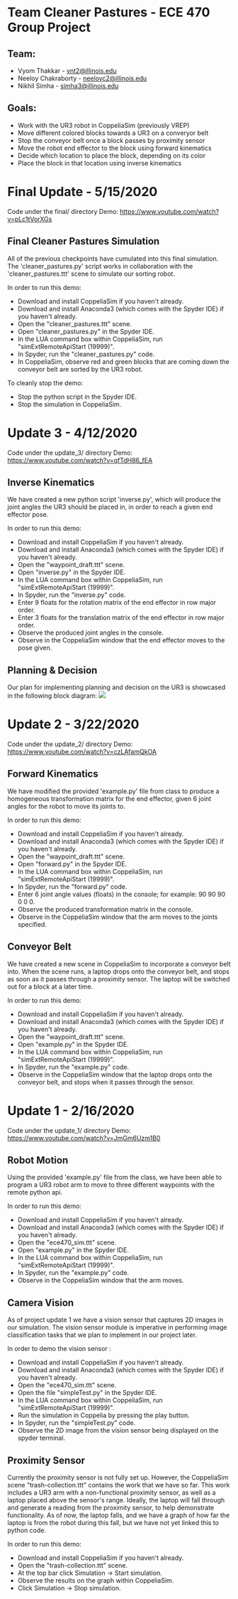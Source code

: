 # Team Cleaner Pastures - ECE 470 Group Project
## Team:
- Vyom Thakkar - vnt2@illinois.edu
- Neeloy Chakraborty - neeloyc2@illinois.edu
- Nikhil Simha - simha3@illinois.edu

## Goals:
- Work with the UR3 robot in CoppeliaSim (previously VREP)
- Move different colored blocks towards a UR3 on a converyor belt
- Stop the conveyor belt once a block passes by proximity sensor
- Move the robot end effector to the block using forward kinematics
- Decide which location to place the block, depending on its color
- Place the block in that location using inverse kinematics

# Final Update - 5/15/2020
Code under the final/ directory
Demo: https://www.youtube.com/watch?v=pLc1tVorXGs

## Final Cleaner Pastures Simulation

All of the previous checkpoints have cumulated into this final simulation. The 'cleaner_pastures.py' script works in collaboration with the 'cleaner_pastures.ttt' scene to simulate our sorting robot.

In order to run this demo:
- Download and install CoppeliaSim if you haven't already.
- Download and install Anaconda3 (which comes with the Spyder IDE) if you haven't already.
- Open the "cleaner_pastures.ttt" scene.
- Open "cleaner_pastures.py" in the Spyder IDE.
- In the LUA command box within CoppeliaSim, run "simExtRemoteApiStart (19999)".
- In Spyder, run the "cleaner_pastures.py" code.
- In CoppeliaSim, observe red and green blocks that are coming down the conveyor belt are sorted by the UR3 robot.

To cleanly stop the demo:
- Stop the python script in the Spyder IDE.
- Stop the simulation in CoppeliaSim.

# Update 3 - 4/12/2020
Code under the update_3/ directory
Demo: https://www.youtube.com/watch?v=qfTdH86_fEA

## Inverse Kinematics

We have created a new python script 'inverse.py', which will produce the joint angles the UR3 should be placed in, in order to reach a given end effector pose.

In order to run this demo:
- Download and install CoppeliaSim if you haven't already.
- Download and install Anaconda3 (which comes with the Spyder IDE) if you haven't already.
- Open the "waypoint_draft.ttt" scene.
- Open "inverse.py" in the Spyder IDE.
- In the LUA command box within CoppeliaSim, run "simExtRemoteApiStart (19999)".
- In Spyder, run the "inverse.py" code.
- Enter 9 floats for the rotation matrix of the end effector in row major order.
- Enter 3 floats for the translation matrix of the end effector in row major order.
- Observe the produced joint angles in the console.
- Observe in the CoppeliaSim window that the end effector moves to the pose given.

## Planning & Decision

Our plan for implementing planning and decision on the UR3 is showcased in the following block diagram:
![](blockdiagram.jpg)

# Update 2 - 3/22/2020
Code under the update_2/ directory
Demo: https://www.youtube.com/watch?v=czLAfamQkOA

## Forward Kinematics

We have modified the provided 'example.py' file from class to produce a homogeneous transformation matrix for the end effector, given 6 joint angles for the robot to move its joints to.

In order to run this demo:
- Download and install CoppeliaSim if you haven't already.
- Download and install Anaconda3 (which comes with the Spyder IDE) if you haven't already.
- Open the "waypoint_draft.ttt" scene.
- Open "forward.py" in the Spyder IDE.
- In the LUA command box within CoppeliaSim, run "simExtRemoteApiStart (19999)".
- In Spyder, run the "forward.py" code.
- Enter 6 joint angle values (floats) in the console; for example: 90 90 90 0 0 0.
- Observe the produced transformation matrix in the console.
- Observe in the CoppeliaSim window that the arm moves to the joints specified.

## Conveyor Belt

We have created a new scene in CoppeliaSim to incorporate a conveyor belt into. When the scene runs, a laptop drops onto the conveyor belt, and stops as soon as it passes through a proximity sensor. The laptop will be switched out for a block at a later time.

In order to run this demo:
- Download and install CoppeliaSim if you haven't already.
- Download and install Anaconda3 (which comes with the Spyder IDE) if you haven't already.
- Open the "waypoint_draft.ttt" scene.
- Open "example.py" in the Spyder IDE.
- In the LUA command box within CoppeliaSim, run "simExtRemoteApiStart (19999)".
- In Spyder, run the "example.py" code.
- Observe in the CoppeliaSim window that the laptop drops onto the conveyor belt, and stops when it passes through the sensor.


# Update 1 - 2/16/2020
Code under the update_1/ directory
Demo: https://www.youtube.com/watch?v=JmGm6Uzm1B0

## Robot Motion

Using the provided 'example.py' file from the class, we have been able to program a UR3 robot arm to move to three different waypoints with the remote python api.

In order to run this demo:
- Download and install CoppeliaSim if you haven't already.
- Download and install Anaconda3 (which comes with the Spyder IDE) if you haven't already.
- Open the "ece470_sim.ttt" scene.
- Open "example.py" in the Spyder IDE.
- In the LUA command box within CoppeliaSim, run "simExtRemoteApiStart (19999)".
- In Spyder, run the "example.py" code.
- Observe in the CoppeliaSim window that the arm moves.

## Camera Vision

As of project update 1 we have a vision sensor that captures 2D images in our simulation. The vision sensor module is imperative in performing image classification tasks that we plan to implement in our project later. 

In order to demo the vision sensor :
- Download and install CoppeliaSim if you haven't already.
- Download and install Anaconda3 (which comes with the Spyder IDE) if you haven't already.
- Open the "ece470_sim.ttt" scene.
- Open the file "simpleTest.py" in the Spyder IDE.
- In the LUA command box within CoppeliaSim, run "simExtRemoteApiStart (19999)".
- Run the simulation in Coppelia by pressing the play button. 
- In Spyder, run the "simpleTest.py" code.
- Observe the 2D image from the vision sensor being displayed on the spyder terminal.

## Proximity Sensor

Currently the proximity sensor is not fully set up. However, the CoppeliaSim scene "trash-collection.ttt" contains the work that we have so far.
This work includes a UR3 arm with a non-functional proximity sensor, as well as a laptop placed above the sensor's range. Ideally, the laptop
will fall through and generate a reading from the proximity sensor, to help demonstrate functionality. As of now, the laptop falls, and we have
a graph of how far the laptop is from the robot during this fall, but we have not yet linked this to python code.

In order to run this demo:
- Download and install CoppeliaSim if you haven't already.
- Open the "trash-collection.ttt" scene.
- At the top bar click Simulation -> Start simulation.
- Observe the results on the graph within CoppeliaSim.
- Click Simulation -> Stop simulation.
